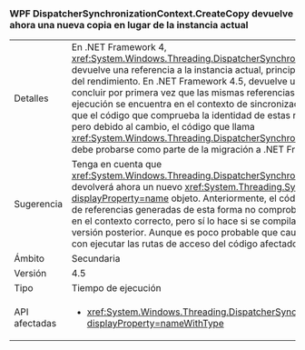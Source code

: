 ### <a name="wpf-dispatchersynchronizationcontextcreatecopy-now-returns-a-new-copy-instead-of-the-current-instance"></a>WPF DispatcherSynchronizationContext.CreateCopy devuelve ahora una nueva copia en lugar de la instancia actual

|   |   |
|---|---|
|Detalles|En .NET Framework 4, <xref:System.Windows.Threading.DispatcherSynchronizationContext.CreateCopy> devuelve una referencia a la instancia actual, principalmente como una optimización del rendimiento. En .NET Framework 4.5, devuelve una nueva instancia que permite concluir por primera vez que las mismas referencias indican que el subproceso de ejecución se encuentra en el contexto de sincronización correcto.  No es probable que el código que comprueba la identidad de estas referencias se verá afectado, pero debido al cambio, el código que llama <xref:System.Windows.Threading.DispatcherSynchronizationContext.CreateCopy> debe probarse como parte de la migración a .NET Framework 4.5 o posterior.|
|Sugerencia|Tenga en cuenta que <xref:System.Windows.Threading.DispatcherSynchronizationContext.CreateCopy> devolverá ahora un nuevo <xref:System.Threading.SynchronizationContext?displayProperty=name> objeto. Anteriormente, el código que usaba una equivalencia de referencias generadas de esta forma no comprobaba en realidad si se encontraba en el contexto correcto, pero sí lo hace si se compila en .NET Framework 4.5 o una versión posterior.  Aunque es poco probable que cause problemas, debería bastar con ejecutar las rutas de acceso del código afectado para comprobar si lo hace.|
|Ámbito|Secundaria|
|Versión|4.5|
|Tipo|Tiempo de ejecución|
|API afectadas|<ul><li><xref:System.Windows.Threading.DispatcherSynchronizationContext.CreateCopy?displayProperty=nameWithType></li></ul>|

